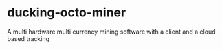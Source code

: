 ducking-octo-miner
==================

A multi hardware multi currency mining software with a client and a cloud based tracking
